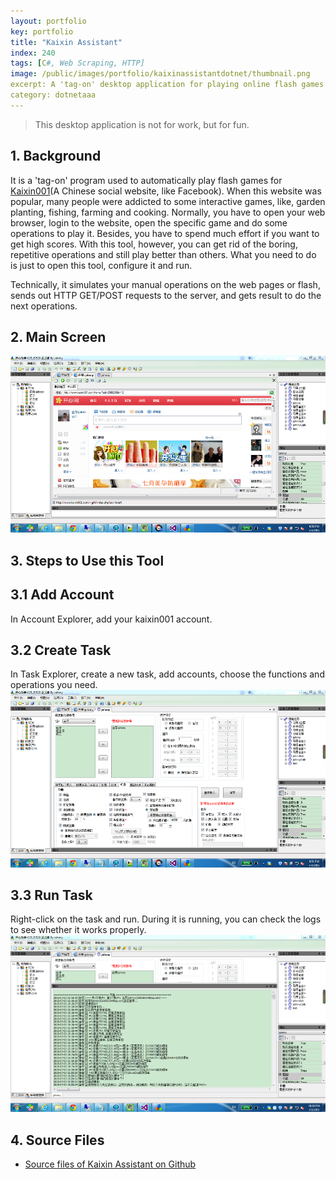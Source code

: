 ```yaml
---
layout: portfolio
key: portfolio
title: "Kaixin Assistant"
index: 240
tags: [C#, Web Scraping, HTTP]
image: /public/images/portfolio/kaixinassistantdotnet/thumbnail.png
excerpt: A 'tag-on' desktop application for playing online flash games automatically.
category: dotnetaaa
---
```


> This desktop application is not for work, but for fun.

## 1. Background
It is a 'tag-on' program used to automatically play flash games for [Kaixin001](http://www.kaixin001.com/ "Kaixin001")(A Chinese social website, like Facebook). When this website was popular, many people were addicted to some interactive games, like, garden planting, fishing, farming and cooking. Normally, you have to open your web browser, login to the website, open the specific game and do some operations to play it. Besides, you have to spend much effort if you want to get high scores. With this tool, however, you can get rid of the boring, repetitive operations and still play better than others. What you need to do is just to open this tool, configure it and run.

Technically, it simulates your manual operations on the web pages or flash, sends out HTTP GET/POST requests to the server, and gets result to do the next operations.  

## 2. Main Screen
![kaixin](/public/images/portfolio/kaixinassistantdotnet/full.png "kaixin")  

## 3. Steps to Use this Tool
## 3.1 Add Account
In Account Explorer, add your kaixin001 account.  
## 3.2 Create Task
In Task Explorer, create a new task, add accounts, choose the functions and operations you need.  
![task](/public/images/portfolio/kaixinassistantdotnet/task.png "task")
## 3.3 Run Task
Right-click on the task and run. During it is running, you can check the logs to see whether it works properly.
![running](/public/images/portfolio/kaixinassistantdotnet/running.png "running")  

## 4. Source Files
* [Source files of Kaixin Assistant on Github](https://github.com/jojozhuang/Portfolio/tree/master/KaixinAssistant)
